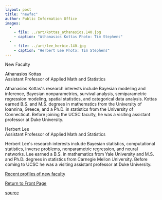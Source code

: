 ```yaml
---
layout: post
title: "newfac"
author: Public Information Office
images:
  -
    - file: ../art/kottas_athanasios.140.jpg
    - caption: "Athanasios Kottas Photo: Tim Stephens"
  -
    - file: ../art/lee_herbie.140.jpg
    - caption: "Herbert Lee Photo: Tim Stephens"
---
```


New Faculty

Athanasios Kottas  
Assistant Professor of Applied Math and Statistics

Athanasios Kottas's research interests include Bayesian modeling and inference, Bayesian nonparametrics, survival analysis, semiparametric regression modeling, spatial statistics, and categorical data analysis. Kottas earned B.S. and M.S. degrees in mathematics from the University of Ioannina, Greece, and a Ph.D. in statistics from the University of Connecticut. Before joining the UCSC faculty, he was a visiting assistant professor at Duke University.

Herbert Lee  
Assistant Professor of Applied Math and Statistics  
  
Herbert Lee's research interests include Bayesian statistics, computational statistics, inverse problems, nonparametric regression, and neural networks. Lee earned a B.S. in mathematics from Yale University and M.S. and Ph.D. degrees in statistics from Carnegie Mellon University. Before coming to UCSC he was a visiting assistant professor at Duke University.   

[Recent profiles of new faculty][1]

[Return to Front Page][2]

[1]: http://www.ucsc.edu/currents/faculty_profiles.html
[2]: http://currents.ucsc.edu/

[source](http://www1.ucsc.edu/currents/02-03/01-13/newfac.html "Permalink to newfac")
